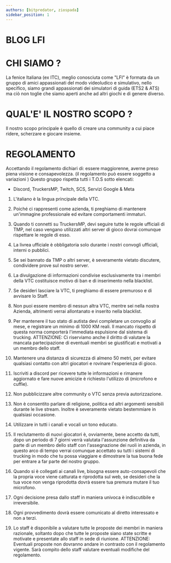 ```yaml
---
authors: [bitpredator, ziospada]
sidebar_position: 1
---
```


# BLOG LFI
<!-- truncate -->

# CHI SIAMO ?
La fenice Italiana (ex ITC), meglio conosciuta come "LFI" è formata da un gruppo di amici appassionati del modo videoludico e simulativo, nello specifico, siamo grandi appassionati dei simulatori di guida (ETS2 & ATS) ma ciò non toglie che siamo aperti anche ad altri giochi e di genere diverso.

# QUAL'E' IL NOSTRO SCOPO ?
Il nostro scopo principale è quello di creare una community a cui piace ridere, scherzare e giocare insieme.

# REGOLAMENTO
Accettando il regolamento dichiari di: essere maggiorenne, averne preso piena visione e consapevolezza. (il regolamento può essere soggetto a variazioni )
Questo gruppo rispetta tutti i T.O.S sotto elencati:

- Discord, TruckersMP, Twitch, SCS, Servizi Google & Meta

1) L'italiano è la lingua principale della VTC.

2) Poiché ci rappresenti come azienda,
   ti preghiamo di mantenere un'immagine professionale ed evitare comportamenti immaturi.

3) Quando ti connetti su TruckersMP, devi seguire tutte le regole ufficiali di TMP,
   nel caso vengano utilizzati altri server di gioco dovrai comunque rispettare le regole di esso.

4) La livrea ufficiale è obbligatoria solo durante i nostri convogli ufficiali, interni o pubblici.

5) Se sei bannato da TMP o altri server, è severamente vietato discutere, condividere prove sul nostro server.

6) La divulgazione di informazioni condivise esclusivamente tra i membri della VTC costituisce motivo di ban e di   inserimento nella blacklist.

7) Se desideri lasciare la VTC, ti preghiamo di essere premuroso e di avvisare lo Staff.

8) Non puoi essere membro di nessun altra VTC, mentre sei nella nostra Azienda,
   altrimenti verrai allontanato e inserito nella blacklist.

9)  Per mantenere il tuo stato di autista devi completare un convoglio al mese, e registrare un minimo di 1000 KM reali.
   Il mancato rispetto di questa norma comporterà l'immediata espulsione dal sistema di trucking. 
   ATTENZIONE: Ci riserviamo anche il diritto di valutare la mancata partecipazione di eventuali membri se giustificati e motivati a un membro dello staff.

10) Mantenere una distanza di sicurezza di almeno 50 metri,
    per evitare qualsiasi contatto con altri giocatori e rovinare l'esperienza di gioco.

11) Iscriviti a discord per ricevere tutte le informazioni e rimanere aggiornato e fare nuove amicizie è richiesto l'utilizzo di (microfono e cuffie).

12) Non pubblicizzare altre community o VTC senza previa autorizzazione.

13) Non è consentito parlare di religione, politica ed altri argomenti sensibili durante le live stream.
    Inoltre è severamente vietato bestemmiare in qualsiasi occasione.

14) Utilizzare in tutti i canali e vocali un tono educato.

15) Il reclutamento di nuovi giocatori è, ovviamente, bene accetto da tutti,
    dopo un periodo di 7 giorni verrà valutata l'assunzione definitiva da parte di un membro dello staff con l'assegnazione dei ruoli in azienda,
    in questo arco di tempo verrai comunque accettato su tutti i sistemi di trucking in modo che tu possa viaggiare e dimostrare 
    la tua buona fede per entrare a far parte del nostro gruppo.

16) Quando si è collegati ai canali live,
    bisogna essere auto-consapevoli che la propria voce viene catturata e riprodotta sul web,
    se desideri che la tua voce non venga riprodotta dovrà essere tua premura mutare il tuo microfono.

17) Ogni decisione presa dallo staff in maniera univoca è indiscutibile e irreversibile.

18) Ogni provvedimento dovrà essere comunicato al diretto interessato e non a terzi.

19) Lo staff è disponibile a valutare tutte le proposte dei membri in maniera razionale,
    soltanto dopo che tutte le proposte siano state scritte e motivate e presentate allo staff in sede di riunione.
    ATTENZIONE: Eventuali proposte non dovranno andare in contrasto con il regolamento vigente.
    Sarà compito dello staff valutare eventuali modifiche del regolamento.